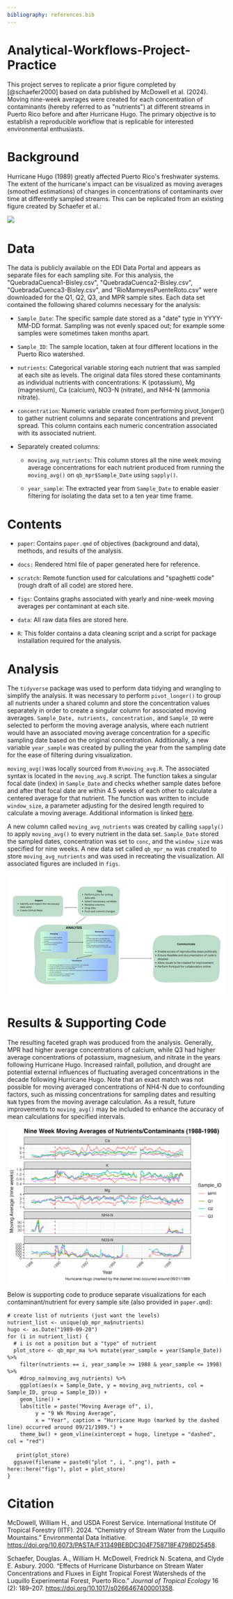 ```yaml
---
bibliography: references.bib
---
```


# Analytical-Workflows-Project-Practice

This project serves to replicate a prior figure completed by [@schaefer2000] based on data published by McDowell et al. (2024). Moving nine-week averages were created for each concentration of contaminants (hereby referred to as "nutrients") at different streams in Puerto Rico before and after Hurricane Hugo. The primary objective is to establish a reproducible workflow that is replicable for interested environmental enthusiasts.

# Background

Hurricane Hugo (1989) greatly affected Puerto Rico's freshwater systems. The extent of the hurricane's impact can be visualized as moving averages (smoothed estimations) of changes in concentrations of contaminants over time at differently sampled streams. This can be replicated from an existing figure created by Schaefer et al.:

<img src="https://eds-214-workflows-reproducibility.github.io/course-materials/interactive/images/Schaefer_etal_2020_fig3.png"/>

# Data

The data is publicly available on the EDI Data Portal and appears as separate files for each sampling site. For this analysis, the "QuebradaCuenca1-Bisley.csv", "QuebradaCuenca2-Bisley.csv", "QuebradaCuenca3-Bisley.csv", and "RioMameyesPuenteRoto.csv" were downloaded for the Q1, Q2, Q3, and MPR sample sites. Each data set contained the following shared columns necessary for the analysis:

-   `Sample_Date`: The specific sample date stored as a "date" type in YYYY-MM-DD format. Sampling was not evenly spaced out; for example some samples were sometimes taken months apart.

-   `Sample_ID`: The sample location, taken at four different locations in the Puerto Rico watershed.

-   `nutrients`: Categorical variable storing each nutrient that was sampled at each site as levels. The original data files stored these contaminants as individual nutrients with concentrations: K (potassium), Mg (magnesium), Ca (calcium), NO3-N (nitrate), and NH4-N (ammonia nitrate).

-   `concentration`: Numeric variable created from performing pivot_longer() to gather nutrient columns and separate concentrations and prevent spread. This column contains each numeric concentration associated with its associated nutrient.

-   Separately created columns:

    -   `moving_avg_nutrients`: This column stores all the nine week moving average concentrations for each nutrient produced from running the `moving_avg()` on `qb_mpr$Sample_Date` using `sapply()`.

    -   `year_sample`: The extracted year from `Sample_Date` to enable easier filtering for isolating the data set to a ten year time frame.

# Contents

-   `paper`: Contains `paper.qmd` of objectives (background and data), methods, and results of the analysis.

-   `docs:` Rendered html file of paper generated here for reference.

-   `scratch`: Remote function used for calculations and "spaghetti code" (rough draft of all code) are stored here.

-   `figs`: Contains graphs associated with yearly and nine-week moving averages per contaminant at each site.

-   `data`: All raw data files are stored here.

-   `R`: This folder contains a data cleaning script and a script for package installation required for the analysis.

# Analysis

The `tidyverse` package was used to perform data tidying and wrangling to simplify the analysis. It was necessary to perform `pivot_longer()` to group all nutrients under a shared column and store the concentration values separately in order to create a singular column for associated moving averages. `Sample_Date, nutrients, concentration,` and `Sample_ID` were selected to perform the moving average analysis, where each nutrient would have an associated moving average concentration for a specific sampling date based on the original concentration. Additionally, a new variable `year_sample` was created by pulling the year from the sampling date for the ease of filtering during visualization.

`moving_avg()`was locally sourced from `R\moving_avg.R`. The associated syntax is located in the `moving_avg.R` script. The function takes a singular focal date (index) in `Sample_Date` and checks whether sample dates before and after that focal date are within 4.5 weeks of each other to calculate a centered average for that nutrient. The function was written to include `window_size`, a parameter adjusting for the desired length required to calculate a moving average. Additional information is linked [here](https://github.com/vedikaS-byte/Analytical-Workflows-Project-Practice/blob/main/R/moving_avg.R).

A new column called `moving_avg_nutrients` was created by calling `sapply()` to apply `moving_avg()` to every nutrient in the data set. `Sample_Date` stored the sampled dates, concentration was set to `conc`, and the `window_size` was specified for nine weeks. A new data set called `qb_mpr_ma` was created to store `moving_avg_nutrients` and was used in recreating the visualization. All associated figures are included in `figs`.

![](figs/flowchart.png)

# Results & Supporting Code

The resulting faceted graph was produced from the analysis. Generally, MPR had higher average concentrations of calcium, while Q3 had higher average concentrations of potassium, magnesium, and nitrate in the years following Hurricane Hugo. Increased rainfall, pollution, and drought are potential external influences of fluctuating averaged concentrations in the decade following Hurricane Hugo. Note that an exact match was not possible for moving averaged concentrations of NH4-N due to confounding factors, such as missing concentrations for sampling dates and resulting `NaN` types from the moving average calculation. As a result, future improvements to `moving_avg()` may be included to enhance the accuracy of mean calculations for specified intervals.

![](figs/plot_facet.png)

Below is supporting code to produce separate visualizations for each contaminant/nutrient for every sample site (also provided in `paper.qmd`):

```{r}
# create list of nutrients (just want the levels)
nutrient_list <- unique(qb_mpr_ma$nutrients)
hugo <- as.Date("1989-09-20")
for (i in nutrient_list) {
  # i is not a position but a "type" of nutrient
  plot_store <- qb_mpr_ma %>% mutate(year_sample = year(Sample_Date)) %>%
    filter(nutrients == i, year_sample >= 1988 & year_sample <= 1998) %>%
    #drop_na(moving_avg_nutrients) %>% 
    ggplot(aes(x = Sample_Date, y = moving_avg_nutrients, col = Sample_ID, group = Sample_ID)) +
    geom_line() +
    labs(title = paste("Moving Average of", i),
         y = "9 Wk Moving Average",
         x = "Year", caption = "Hurricane Hugo (marked by the dashed line) occurred around 09/21/1989.") + 
    theme_bw() + geom_vline(xintercept = hugo, linetype = "dashed", col = "red") 
 
   print(plot_store) 
  ggsave(filename = paste0("plot ", i, ".png"), path = here::here("figs"), plot = plot_store)
}
```

# Citation

McDowell, William H., and USDA Forest Service. International Institute Of Tropical Forestry (IITF). 2024. “Chemistry of Stream Water from the Luquillo Mountains.” Environmental Data Initiative. <https://doi.org/10.6073/PASTA/F31349BEBDC304F758718F4798D25458>.

Schaefer, Douglas. A., William H. McDowell, Fredrick N. Scatena, and Clyde E. Asbury. 2000. “Effects of Hurricane Disturbance on Stream Water Concentrations and Fluxes in Eight Tropical Forest Watersheds of the Luquillo Experimental Forest, Puerto Rico.” *Journal of Tropical Ecology* 16 (2): 189–207. <https://doi.org/10.1017/s0266467400001358>.
